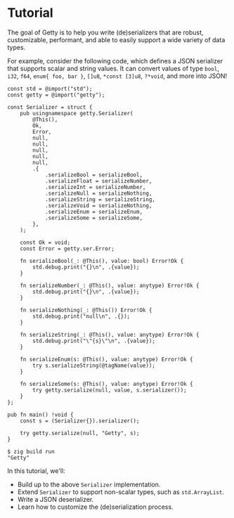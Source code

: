 # Tutorial

The goal of Getty is to help you write (de)serializers that are robust,
customizable, performant, and able to easily support a wide variety of data
types.

For example, consider the following code, which defines a JSON serializer that
supports scalar and string values. It can convert values of type `bool`, `i32`,
`f64`, `enum{ foo, bar }`, `[]u8`, `*const [3]u8`, `?*void`, and more into JSON!

```zig title="Zig code"
const std = @import("std");
const getty = @import("getty");

const Serializer = struct {
    pub usingnamespace getty.Serializer(
        @This(),
        Ok,
        Error,
        null,
        null,
        null,
        null,
        null,
        .{
            .serializeBool = serializeBool,
            .serializeFloat = serializeNumber,
            .serializeInt = serializeNumber,
            .serializeNull = serializeNothing,
            .serializeString = serializeString,
            .serializeVoid = serializeNothing,
            .serializeEnum = serializeEnum,
            .serializeSome = serializeSome,
        },
    );

    const Ok = void;
    const Error = getty.ser.Error;

    fn serializeBool(_: @This(), value: bool) Error!Ok {
        std.debug.print("{}\n", .{value});
    }

    fn serializeNumber(_: @This(), value: anytype) Error!Ok {
        std.debug.print("{}\n", .{value});
    }

    fn serializeNothing(_: @This()) Error!Ok {
        std.debug.print("null\n", .{});
    }

    fn serializeString(_: @This(), value: anytype) Error!Ok {
        std.debug.print("\"{s}\"\n", .{value});
    }

    fn serializeEnum(s: @This(), value: anytype) Error!Ok {
        try s.serializeString(@tagName(value));
    }

    fn serializeSome(s: @This(), value: anytype) Error!Ok {
        try getty.serialize(null, value, s.serializer());
    }
};

pub fn main() !void {
    const s = (Serializer{}).serializer();

    try getty.serialize(null, "Getty", s);
}
```

```console title="Shell session"
$ zig build run
"Getty"
```

In this tutorial, we'll:

- Build up to the above `Serializer` implementation.
- Extend `Serializer` to support non-scalar types, such as `std.ArrayList`.
- Write a JSON deserializer.
- Learn how to customize the (de)serialization process.
